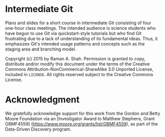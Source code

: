 # Intermediate Git

Plans and slides for a short course in intermediate Git consisting of
four one-hour class meetings. The intended audience is science
students who have begun to use Git via quickstart-style tutorials but
who find Git frustrating due to a lack of understanding of its
fundamental ideas. Thus, it emphasizes Git's intended usage patterns
and concepts such as the staging area and branching model.

Copyright (c) 2015 by Raman A. Shah. Permission is granted to copy,
distribute and/or modify this document under the terms of the Creative
Commons Attribution-NonCommerical-ShareAlike 3.0 Unported License,
included in `LICENSE`. All rights reserved subject to the Creative
Commons License.

# Acknowledgment

We gratefully acknowledge support for this work from the Gordon and
Betty Moore Foundation via an
[Investigator Award to Matthew Stephens, Grant GBMF4559]
(https://www.moore.org/grants/list/GBMF4559), as part of the
Data-Driven Discovery program.

